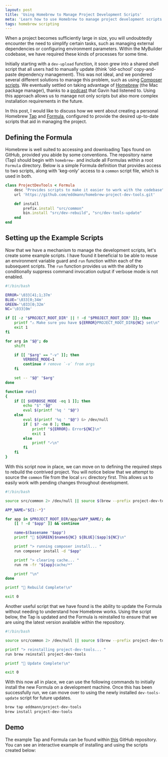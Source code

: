 ```yaml
---
layout: post
title: 'Using Homebrew to Manage Project Development Scripts'
meta: 'Learn how to use Homebrew to manage project development scripts efficiently and automate complex tasks with a custom Homebrew Tap and Formula.'
tags: homebrew scripting
---
```


When a project becomes sufficiently large in size, you will undoubtedly encounter the need to simplify certain tasks, such as managing external dependencies or configuring environment parameters.
Within the MyBuilder codebase, we have required these kinds of processes for some time.

<!--more-->

Initially starting with a `dev-upload` function, it soon grew into a shared shell script that all users had to manually update (think 'old-school' copy-and-paste dependency management).
This was not ideal, and we pondered several different solutions to manage this problem, such as using [Composer scripts](https://getcomposer.org/doc/articles/scripts.md).
We eventually settled on taking advantage of [Homebrew](https://brew.sh/) (the Mac package manager), thanks to a [podcast](https://changelog.com/podcast/223) that Gavin had listened to.
Using this approach allows us to manage not only scripts but also more complex installation requirements in the future.

In this post, I would like to discuss how we went about creating a personal Homebrew [Tap](http://docs.brew.sh/brew-tap.html) and [Formula](http://docs.brew.sh/Formula-Cookbook.html), configured to provide the desired up-to-date scripts that aid in managing the project.

## Defining the Formula

Homebrew is well suited to accessing and downloading Taps found on GitHub, provided you abide by some conventions.
The repository name (Tap) should begin with `homebrew-` and include all Formulas within a root `Formula` directory.
Below is a simple Formula definition that provides access to two scripts, along with 'keg-only' access to a `common` script file, which is used in both.

```ruby
class ProjectDevTools < Formula
    desc "Provides scripts to make it easier to work with the codebase"
    url 'https://github.com/eddmann/homebrew-project-dev-tools.git'

    def install
        prefix.install "src/common"
        bin.install "src/dev-rebuild", "src/dev-tools-update"
    end
end
```

## Setting up the Example Scripts

Now that we have a mechanism to manage the development scripts, let's create some example scripts.
I have found it beneficial to be able to reuse an environment variable guard and `run` function within each of the subsequent scripts.
The `run` function provides us with the ability to conditionally suppress command invocation output if verbose mode is not enabled.

```bash
#!/bin/bash

ERROR='\033[41;1;37m'
BLUE='\033[0;34m'
GREEN='\033[0;32m'
NC='\033[0m'

if [[ -z "$PROJECT_ROOT_DIR" || ! -d "$PROJECT_ROOT_DIR" ]]; then
    printf "⚠️ Make sure you have ${ERROR}PROJECT_ROOT_DIR${NC} set\n"
    exit 1
fi

for arg in "$@"; do
    shift

    if [[ "$arg" == "-v" ]]; then
        VERBOSE_MODE=1
        continue # remove `-v` from args
    fi

    set -- "$@" "$arg"
done

function run()
{
    if [[ $VERBOSE_MODE -eq 1 ]]; then
        echo "$" "$@"
        eval $(printf '%q ' "$@")
    else
        eval $(printf '%q ' "$@") &> /dev/null
        if [ $? -ne 0 ]; then
            printf "${ERROR}⚠️ Error${NC}\n"
            exit 1
        else
            printf "✓\n"
        fi
    fi
}
```

With this script now in place, we can move on to defining the required steps to rebuild the contrived project.
You will notice below that we attempt to source the `common` file from the local `src` directory first.
This allows us to easily work with pending changes throughout development.

```bash
#!/bin/bash

source src/common 2> /dev/null || source $(brew --prefix project-dev-tools)/common

APP_NAME="${1:-*}"

for app in $PROJECT_ROOT_DIR/app/$APP_NAME/; do
    [[ ! -d "$app" ]] && continue

    name=$(basename "$app")
    printf "💾 ${GREEN}$name${NC} ${BLUE}[$app]${NC}\n"

    printf "> running composer install... "
    run composer install -d "$app"

    printf "> clearing cache... "
    run rm -fr "${app}cache/*"

    printf "\n"
done

printf "🎉 Rebuild Complete!\n"

exit 0
```

Another useful script that we have found is the ability to update the Formula without needing to understand how Homebrew works.
Using the script below, the Tap is updated and the Formula is reinstalled to ensure that we are using the latest version available within the repository.

```bash
#!/bin/bash

source src/common 2> /dev/null || source $(brew --prefix project-dev-tools)/common

printf "> reinstalling project-dev-tools... "
run brew reinstall project-dev-tools

printf "🎉 Update Complete!\n"

exit 0
```

With this now all in place, we can use the following commands to initially install the new Formula on a development machine.
Once this has been successfully run, we can move over to using the newly installed `dev-tools-update` script for future updates.

```bash
brew tap eddmann/project-dev-tools
brew install project-dev-tools
```

## Demo

The example Tap and Formula can be found within [this](https://github.com/eddmann/homebrew-project-dev-tools) GitHub repository.
You can see an interactive example of installing and using the scripts created below:

<p><script type="text/javascript" src="https://asciinema.org/a/apc3kpg72qgrizdhzt1s7h1kc.js" id="asciicast-apc3kpg72qgrizdhzt1s7h1kc" async></script></p>
